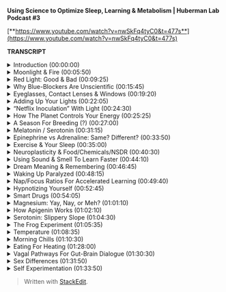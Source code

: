﻿**Using Science to Optimize Sleep, Learning & Metabolism | Huberman Lab Podcast #3**

[**https://www.youtube.com/watch?v=nwSkFq4tyC0&t=477s**](https://www.youtube.com/watch?v=nwSkFq4tyC0&t=477s)

**TRANSCRIPT**

<details>
<summary>Introduction (00:00:00)</summary>
-
  
[upbeat music] - Welcome to the Huberman Lab Podcast where we discuss science and science-based tools for everyday life. I'm Andrew Huberman, and I'm a Professor of Neurobiology and Ophthalmology at Stanford School of Medicine. This podcast is separate from my teaching and research roles at Stanford. It is however, part of my desire and effort to bring zero cost to consumer information about science and science-related tools to the general public.

Along those lines, I want to thank the sponsors of today's podcast. Our first sponsor is Athletic Greens, which is an all-in-one vitamin mineral probiotic liquid supplement. I've been using Athletic Greens since 2012 because I really like getting my total vitamin mineral base covered in one easy to consume product. It also tastes really good. I mix mine with a little bit of lemon juice. I've been doing that well over a decade now. And the inclusion of probiotics is important to me because there's a lot of data out there right now about the importance of gut health for the immune system for, mood. And so by combining all these things in one product you get all those things at once. If you want to try Athletic Greens, you can go to athleticgreens.com/huberman and that will give you a special offer where you will get a year supply of liquid vitamin D3 and K2 vitamin D3 has been shown to be important for various aspects of immune function as well as other biological functions. And so once more, if you want to try athletic greens and get the year supply of vitamin D3 K2 just go to athletigreens.com/huberman.

The other sponsor of today's podcast is InsideTracker. InsideTracker is a way to measure metabolic factors, hormones, and DNA related factors by way of blood tests and saliva in order to assess one's health. I'm a big believer in blood tests and saliva tests for assessing one's health markers, because I like data. And there's really no other way to measure what's going on in one's body without taking the occasional blood test or saliva test. You can guess what's going on but if you really want to know what's going on under the hood InsideTracker can be of great help. One of the problems with a lot of products out there or just regular blood testing is that you get a lot of data back about the levels of various hormones, metabolic factors, et cetera, but you don't know what to do with those data. Great thing about InsideTracker is provided in a format. They have an online dashboard that given your particular levels of various things directs you toward potential lifestyle related changes like changes in exercise, or changes in sleep patterns, or changes in nutritional patterns, that can really help move those markers and those numbers on those metabolic factors, hormones, et cetera in the direction that you want. If you'd like to try InsideTracker you can go to insidetracker.com/huberman. And if you do that, you'll 25% off their program at checkout.
</details>

<details>
<summary>Moonlight & Fire (00:05:50)</summary>
-
  
Okay, let's get started. Today is episode three of the podcast and it is office hours. Office hours as many of you know, it's where students come to the office of the professor, sit down and ask questions, requesting clarification about things that were confusing, or to simply go down the route of exploring a topic with more depth and detail. I asked for your questions to be listed in the comment section of the previous two episodes of the podcast on YouTube, as well as on Instagram. And I first of all just want to thank you for the many questions, they are excellent. We read them all. We distilled from that large batch of questions to two types of questions. Questions that were asked very often and were light very often with a little thumbs up like tab as well as questions that we thought could really expand on the topics that we've covered previously. And today we're going to cover both of those. If we did not get to your question, please don't despair. We will keep track of those. And we have several more episodes devoted to this topic of sleep and wakefulness and learning during the month of January, maybe even, leaking over a little bit into the month of February. So, we have time that's one of the unique formats of this podcast is that we have time for dialogue, we have time for your questions and we have time to really go deep into these topics. It's official Costello is sleeping in the background. So if you hear snoring, Costello is going to be keeping time with his deep and melodic snoring. There he goes. So the questions that we received, I batched crudely into a couple of different categories, light, exercise, supplementation, temperature, learning, plasticity, and mood, and sort of mood related disorders. There were a lot of questions about those. Before we begin any of this I want to point out something that I, I always say it sounds like boiler plate but it's important not just to protect me but to protect you, which is that I am not a physician. I'm not a medical doctor. I don't prescribe anything, including behavioral protocols. I'm a professor. So I profess a lot of things based on quality peer reviewed studies. You should take that information. You should filter it through whatever it is that you currently happen to be dealing with, whether or not that's health or illness, you should consult with a licensed healthcare professional before you add or remove anything from your daily life protocol. I'm not responsible for your health. You are, so be smart with this information and be a stringent filter, as we say. Okay, very well let's get started on the actual material. Somebody asked, what is the role of moonlight and fire, I'm presuming they mean fireplace or candle or things of that sort, in circadian rhythms. Is it okay to view moonlight at night or will that wake me up? Will a fire in my fireplace or using candle light be too much light. Great question, also offers me the opportunity to share with you what I think is a quite beautiful definition of what light is in a quantitative sense. So I've mentioned a few times the use of apps and light meters and things to measure things like locks, which sometimes are also described in terms of Kendals. So those are the two units for measuring light intensity. Typically lux, L-U-X is the, is the unit. And so before we go forward and discuss this many lux or that many lux, I want to just tell you what a lux is because it relates to this question. One lux equals the illumination of one square meter surface at one meter away from a single candle. Think about that. So somebody actually decided at some point that the amount of illumination at one square meter surface, one meter away from a single candle, that equals one lux. So when we talk about 6,000 lux of light intensity or 10,000 lux of light intensity, now you have a kind of a reference or a framework that would be the equivalent of, you could think of it as 6,000 candles all with their light intensity shown on one square meter from one meters distance away. Or of course, if it was a different number of lux it would be a different number of candles. So you get the idea. Here's the great thing. It turns out that moonlight, candle light, and even a fireplace, if you have one of these roaring fires going in the fireplace, do not reset your circadian clock at night and trick your brain into thinking that it's morning even though if you've ever sat close to a fireplace or even a candle, that light seems very bright. And there are two reasons for that that are very important. The first one is that these neurons in your eye that I discussed in the previous episode these melanopsin ganglion cells also called intrinsically photosensitive ganglion cells. Those cells adjust their sensitivity across the day, and those cells respond best to the blue-yellow contrast present in the rising and setting sun, so-called low solar angle sun, also discussed in the previous episode, but those cells adjust their sensitivity such that they will not activate the triggers in the brain that conveyed daytime signals when they view moonlight, even a full moon a really bright moon or fire. Now this does raise an interesting kind of thought point, which is, you know, a lot of people talked about lunacy and the fact that when there's a full moon out people act differently and behave differently. There's a lot of lore around that. There's actually a little bit of quality science around that that maybe we can address in the future. But, moonlight is typically not going to wake us up too much, except maybe the moon is really full and really bright, there's possibility for that. So, providing you're not going to burn down the structure you're in, you're not going to burn down the forest, enjoy your, your fireplaces, enjoy your lights from candles. And those are perfectly safe without disrupting your circadian rhythm. Because we talked about just how crucial it is to avoid bright lights between the hours of about 10:00 PM and 4:00 AM. Except when you need to view things for sake of safety or work or so and so forth.
</details>

<details>
<summary>Red Light: Good & Bad (00:09:25)</summary>
-
  
I also received a lot of questions about red light. Now, I think I was asked those questions because red light is used in a number of different commercial products where these products tend to include a sheet, of very bright red lights. That one is supposed to view early in the day. And there are various claims attached to these red light devices that they improve mitochondrial function, that they improve metabolism there- I'm going to be really honest and I can't name brands, and I'm not going to name particular studies. 'Cause what I'm about to say about these studies is not particularly unkind but let's just say that none of the studies that I've seen except for one that I'll talk about in a moment, pointing to the positive effects of red light on the visual system are published in blue ribbon journals. They tend to be published in journals that I had to work hard to find. I'm not sure what the peer review and stringency level is. Now, that's not to say red light isn't beneficial because there is one study in particular that came from Glen Jeffrey's Lab at the University of College, London it was published last year. Glen is somebody I happen to know is an excellent reputation, excellent vision scientist, what this study essentially showed. And again, this is a study that I very much liked the data and think it was done with very high standards. What this study shows is that, viewing red light for a few minutes each morning can have positive effects on mitochondria in a particular retinal cell type, that tends to degenerate or decline in function with age in humans. And that cell type is the photoreceptor. The photoreceptor is a type of cell in your eye that sits at the back of the eye. It's kind of some distance away from the ganglion cells. And it's the cell that converts light information into electrical signals that the rest of the retina and brain can understand. These are vitally important cells without them, people are blind. And many people's vision gets worse with age. In particular, age related macular degeneration but also related to some other factors including photo receptor functionality just getting worse with time. And what Glen showed was that red light flashes delivered in particular early in the day but not late in the day can help repair the mitochondria. Now this study needs more support from additional studies of course. They are doing a clinical trial. They did report on what I think it was 12 patients. And so the work is ongoing, but that was very interesting. And it points to some potentially really useful things about red light. However, most of the questions I got about red light for sake of office hours were about the use of red light later in the day. So here's the deal, in principle red light will not stimulate the melanopsin retinal neurons that wake up the brain and circadian clock and signal daytime. However, most of the red lights in particular the red lights that come on these sheets of these products that people are supposed to view them in order to access a number of proclaimed health effects, those are way too bright and would definitely wake up your body and brain. So if you're going to use those products and I'm not suggesting you do, or you don't, but if that's your thing, you would want to use those early in the day. Who knows you might even derive some benefit on mitochondria function in these photo receptors. But if you're thinking about red light for sake of avoiding the negative effects of light later in the day and at night, then you want that red light to be very, very dim, certainly much dimmer than is on most of those commercial products. Now, do you need red lights? No. Although red lights are rather convenient because you can see pretty well with them on, but if they're dim, they won't wake up the circadian clock. They won't have this dopamine disrupting thing that we talked about in the previous podcast. So there's a role for red light potentially early in the day and for mitochondrial repair in the photoreceptors, there's a role for dim red light later in the day and at night. So you're starting to notice a theme here which is that, there's no immediate prescription of look at these light, it's look at these lights potentially if that's what you want to do at particular times of day and we're particular intensities. It brings us back to the blue light issue which is so many people are obsessed with avoiding blue light, but you actually want a ton of blue light early in the day and throughout the day. So don't wear your blue blockers then or maybe even don't wear them at all. And at night, it doesn't matter if you have blue blockers on if the lights are bright enough, then you're still going to be activating these cells and mechanisms. I just want to add something about the science behind the blue blocker confusion. So these melanopsin retinal cells do react to blue light. That that is the best stimulus for one of these melanopsin cells, which led to the belief that blue blockers would be a good thing for preventing resetting of the circadian clock at night and deleterious effects of screens, et cetera. However, the people that made these products fail to actually read the papers from start to finish or if they did, they didn't comprehend a critical element which is that most of those papers early on took those neurons out and put them in a dish. And when they did that, they divorced those neurons from their natural connections in the eye. It turns out in your IMI right now, because that's what we care about, these cells exist and the cells respond to blue light but also to other wavelengths of light because they not only respond directly to light as they do in a dish, they also respond to input from photo receptors. So if you talk to anyone in the circadian biology field, they'll tell you, "Oh, yeah this blue light thing, has really gotten out of control." Because people assume that blue light is the culprit because blue light is the best stimulus. That doesn't mean that blue light is the only stimulus that will trigger these cells, okay? So like many things a scientific paper can be accurate without being exhaustive. And a lot of claims about products can be accurate, but not exhaustive. So blue light during the day is great. Get that screen light, get that sunlight especially getting overhead lights. I'll talk about all this in the previous podcast, but at night you really want to avoid those bright lights. And it doesn't matter if it's blue light or something else. And so there was a real confusion about the papers and the data when most of those product recommendations were made.
</details>

<details>
<summary>Why Blue-Blockers Are Unscientific (00:15:45)</summary>
-
  
Okay. While we're on that topic, let's talk about light in other orifices of the body. I made a kind of a joke about this, the last podcast episode but a couple of people wrote to me and said, well, I've seen some claims that light delivered to the ears into the ears or the roof of the mouth or up the nose can be beneficial for some setting circadian rhythms, no. Not directly anyway. And this is a great opportunity for us to distinguish between what is commonly called the placebo effect but a more important way to think about any manipulation behavioral or otherwise that you might do is the difference between modulation and mediation. There are a lot of things that will modulate your biology. Putting a couple of lights up your nose, please don't do this. Might modulate your biology by way of the stress hormone that's released when you stuffed those things up your nose. Remember earlier a previous podcast, I said that virtually anything we'll face shifts your circadian rhythm if it's different and dramatic enough. So the question is, is it the light delivered up the nose or through the ears or some other orifice that's mediating the process? Is it actually tapping into the natural biology of the system that you're trying to manipulate? And this is where I like to distinguish between real biology and hacks. I don't like the word hack or frankly neuro hacking or bio hacking. I just don't like the term because a hack is is using something for a purpose for which it was not intended, right? But where you can kind of, it's kind of a cheat and that's not how biology works well. So I try and distinguish  between things that really mediate biological processes and things that Modulate them. There are a number of commercial products out there with some studies attached to them, claiming that light delivered to the ears or wherever can adjust your wakefulness or adjust your sleep. I've looked at those papers again, I'm probably going to lose some friends by saying this but maybe I'll gain a few as well. Not blue ribbon journals, frankly, oftentimes read the small print. There was a conflict of interest clause there related to commercial interests. If somebody disagrees with me outright on this and can send to me a peer reviewed paper, published in a quality journal about light delivered anywhere, but the eyes of humans that can mediate circadian, rhythms, wakefulness et cetera, I'm more than happy to take a look at that and change my words and stance on this and do it publicly, of course. But until then I'm guessing that the proper controls were not done of adjusting for heat that could be delivered which can definitely shift circadian rhythms. We're going to talk about temperature and other things like that. So light to the eyes folks is where these light effects work in humans, in other animals, they have extra ocular photo reception in humans, no. And just be mindful, I mean, I'm not trying to encourage people to avoid certain products in particular but just be mindful of this difference between modulation and mediation. A mediating, a process through a hard wired or long-standing biological mechanism is really where you're going to see the powerful effects over time. I also, as you've probably noticed, I really tend to favor behavioral tools and zero cost tools first, and getting those dialed in before you start, plugging in and swallowing and putting things in various places just to really figure out how your biology works and explore that, unless there's of course a clinical need to take a prescribed drug in which case, by all means, listen to your doctor.
</details>

<details>
<summary>Eyeglasses, Contact Lenses & Windows (00:19:20)</summary>
-
  
Okay, a huge number of people asked me about what about light through windows? And I actually did an Instagram post about this look, setting your circadian clock with sunlight coming through a window is going to take 50 to 100 times longer. If you want the date on that, I'd be happy to send you to the various papers that were described in the previous podcast that Jamie Zeitzer from Stanford. And I have discussed also elsewhere but here's really the key thing with us. Do the experiment. You can download the free app Light Meter. You can have a bright day outside or some sunlight hold up that app, take a picture. It'll tell you how many lux now, you know what lux are. It will tell you how many lux are in that environment. Now close the window. And if you want close the screen or don't open the screen you can do all sorts of experiments. You'll see that it will at least half the amount of lux. And it doesn't scale linearly. Meaning let's say I get a 10,000 lux outside, 5,000 looking out through an open window and then I closed the window and it's 2,500 lux. It does not mean that you just need to view that sunlight for twice as long if it's half as many lux, okay? It's not like 2,500 lux means you need to look for 10 minutes and 5,000 lux means you look for five minutes. It doesn't scale that way just because the biology doesn't work that way. Best thing to do is to get outside, if you can, if you can't next best thing to do is to keep that window open. It is perfectly fine to wear prescription lenses and contacts. Why is it okay to wear prescription lenses and contacts, when those are glass also, but looking through a window, diminishes the effect. Well, we should think about this. The lenses that you wear in front of your eyes by prescription or on your eyes are designed to focus the light on to your neural retina. In fact, that's what near-sightedness is, is when the image because your lens doesn't work quite right. The image falls in front of the neural retina, wearing a particular lens in front of that focuses the lens onto your retina onto these very neurons. So they can communicate that to the brain. It's Costello is loving this light. He's deep in sleep. And if we, maybe we could play him some tones and he'll remember it later, based on the studies, we're going to talk about in a little bit. I don't know how we'd know if he remembered it or not, but prescription lenses are fine. In fact, they're great for this reason they're actually focusing the light onto the retina. So think about this logically and all of a sudden it makes perfect sense your glass window or your windshield or the side window of your car, it isn't optically perfect to bring the image and the light onto your retina. In fact, what it's doing is it's scattering and filtering light in particular the wavelengths of light that you want. So, if you live in a low light environment lots of questions about this. We talked about this, the previous podcast but just get outside for longer or, and/or use really bright lights inside.
</details>

<details>
<summary>Adding Up Your Lights (00:22:05)</summary>
-
  
Okay, so let's think about why I'm making some of these recommendations because I think it can really empower you with the ability to change your behavior in terms of light viewing and other things, depending on time of year, depending on other lifestyle factors. The important point to understand is that early in the day, your central circadian clocks and all these mechanisms are looking for a lot of light. I mean, they don't have a mind of their own, but it needs a lot of light to trigger this daytime signal, alertness et cetera. And early in the day, but not in the middle of the day, you can sum or add photons. So there's this brief period of time early in the day, when the sun is low in the sky when your brain and body are expecting a morning wake up signal where let's say, it's not that bright outside. Someone sent me a picture or a little movie of their walk in England, and it was pretty overcast and they were using light meter and they said it's only about 700 lux or maybe even less. And I said, well, stay outside longer. But when you get inside, turn on the lights really bright and overhead lights in particular, because those will be best for stimulating these mechanisms. And that's because at least for the first few hours of the day, you can continue to some or add photon activation of the cells in the eye and the brain. In the middle of the day, once the sun is overhead, or even if you stay inside all morning, and then you're in the circadian dead zone, which sounds terrible and it is terrible. You doesn't matter if you get a ton of artificial light or even sunlight, you're not going to shift your circadian clock. You're not going to get that wake up signal. And then in the evening, you want to think about this whole system as being vulnerable to even a few photons of light because of their sensitivity to light really goes up at night. And I talked last time about how you can protect against that sensitivity by looking at the setting sun and watching the evening sun, even if it's not crossing the horizon around the time of sunset. And that's because it adjusts your retinal sensitivity and your melatonin pathway so that light is not as detrimental to melatonin at night.
</details>

<details>
<summary>“Netflix Inoculation” With Light (00:24:30)</summary>
-
  
Think about the afternoon sunlight viewing as kind of a, I think of it as kind of a Netflix inoculation. It allows me to watch a little bit of Netflix in the evening, although it's very hard to watch a little bit of anything on Netflix. It seems like there's some other neuro-biological process that going on there where I have to watch episode after episode after episode. But in any case, you can protect yourself against some of that bad effect of light at night by looking at light in the evening. It really does adjust down the sensitivity of the system. Okay. I want to talk about seasonal changes in all these things as they relate to mood and metabolism. So depending on where you are in the world, Northern hemisphere, Southern hemisphere at the equator or closer to the poles, the days and nights are going to be different lengths. That just makes sense. But that translates to real biological signals that impact everything from wakefulness and sleep times but also mood and metabolism. So here's how this works.
</details>

<details>
<summary>How The Planet Controls Your Energy (00:25:25)</summary>
-
  
Now, after seeing the previous episode of the podcast and paying attention here, you are armed with the knowledge to really understand how it is that believe it or not, every cell in your body is tuned to the movement of the planet relative to the sun. So as all of you know, the earth spins once every 24 hours on its axis. So part of that day were bathed in sunlight depending on where we are the other half of the day or part of the day we're in darkness. The earth also travels around the sun 365 days is the time that it takes, one year, to travel around that sun. The earth is tilted. It's not perfectly upright. So the earth is tilted on its axis. So depending on where we are in that 365 day journey and depending on where we are in terms of hemisphere, Northern hemisphere, Southern hemisphere, some days of the year are longer than others. Some are very short, some are very long. If you're at the, at the equator you experience less variation in day length and therefore nightlife. And if you're closer to the poles, you're going to experience some very long days. And you're also going to experience some very short days depending on which poll you're at and what time of year it is. The simple way to put this as depending on time of year the days are either getting shorter or getting longer. Now, every cell in your body adjusts its biology according to day length, except your brain, body and cells don't actually know anything about day length. It only knows night length. And here's how it works.
</details>

<details>
<summary>A Season For Breeding (?) (00:27:00)</summary>
-
  
Light inhibits melatonin powerfully. If days are long and getting longer, that means melatonin is reduced. The total amount of melatonin is less because light is more, therefore melatonin is less. If days are getting shorter, light can't inhibit melatonin as much, through the summing of photon mechanisms that we talked about before, and that melatonin signal is getting longer. So every cell in your body actually knows external day length and therefore time of year by way of the duration of the melatonin signal. And in general, it's fair to say that in diurnal animals, meaning animals like us that tend to be awake during the daytime and not nocturnal animals, which tend to be awake at night. The longer the melatonin signal, the more depressed not necessarily clinically depressed, although that can happen but the more depressed our systems tend to be. Reproduction, metabolism, mood, turnover rates of skin cells and hair cells all tend to be diminished compared to the spring and summer months for some Northern hemisphere, spring and summer months, or the times in which days are very long. And there's less melatonin that tends to, in almost all animals, including humans, more breeding, more hormone elevation of the hormones that stimulate breeding reproduction and fertility metabolism is up, lipid metabolism fat-burning is up, protein synthesis is up. These things tend to correlate with the seasons. Now, some people are very, very strongly tied to the seasons. They get depressed, clinically depressed in winter and light therapies are very useful for those people. Some people love the winter and they're happiest in winter and they feel kind of depressed in summer. Although that is far more rare. That doesn't mean depression cannot exist in the summer, but when we're talking about seasonal depression that tends to be true. It's more depression in winter. Now there's other things that correlate with seasonality. Suicide rates tend to be highest in the spring not in the winter, but that has to do with some of the more complicated and unfortunately tragic aspects of suicide which is that oftentimes people will commit suicide not at the very depths of their energy levels, but as they're emerging from those depths of low energy. So we'll talk about suicidality and mood disorders in a later podcast season, meaning a month later. But for now, just understand that everybody is going through these natural fluctuations depending on the duration of the melatonin signal. Now this might lead you to say, "Well, then I should just really get as much light as I can all the time and reduce melatonin feel great all the time." Unfortunately, doesn't work that way because melatonin also has important effects on the immune system. It has important effects on transmitter systems in the brain, et cetera. So everybody needs to figure out for themselves how much light they need early in the day and how much light they need to avoid late in the day, in order to optimize their mood and metabolism. There is no one size fits all prescription because there's a range of melatonin receptors, there are a range of everything from metabolic types to genetic histories, family histories, et cetera. There is no one size fits all prescription but by understanding that light and extended day length inhibit melatonin and melatonin tends to be associated with a more depressed or reduced functioning of these kinds of activity driving and mood elevating signals, and understanding that you have some control over melatonin by way of light, including sunlight but also artificial light, and that should empower you I believe, to make the adjustments that if you're feeling low you might ask, how much light am I getting? What am I getting that light? Because sleep is also important for restoring mood, right? So you need sleep. You can't just, just crush melatonin across the board and expect to feel good because then you're not going to fall asleep and stay asleep.
</details>

<details>
<summary>Melatonin / Serotonin (00:31:15)</summary>
-
  
Melatonin, not incidentally comes from, is synthesized from serotonin. Serotonin is a neurotransmitter that is associated with feelings of well-being provided to proper levels, but well-being of a particular kind. Well-being associated with quiescence and calm and the feeling that we have enough resources in our immediate kind of conditions. Is the kind of thing that comes from a good meal or sitting down with friends or holding a loved one, or conversing with somebody that you really bond with. Serotonin does not stimulate action. It tends to stimulate stillness. Very different than the neuromodulator dopamine which is a reward feel good neuromodulator that stimulates action. And actually dopamine is the cursor to epinephrin, to adrenaline which actually puts us into action. There it's actually made from dopamine, right? So, you can start to think how about light as a signal that is very powerful for modulating things like sleep and wakefulness but also serotonin levels, melatonin levels. And I talked about this previously but I'll mention once more, that light in the middle of the night reduces dopamine levels to the point where it can start causing problems with learning and memory and mood. That's one powerful reason to void bright light in the middle of the night. Okay. Seasonal rhythms have a number of effects but humans are not purely seasonal breeders. Unlike a lot of animals, we breed all year long. In fact, there's a preponderance of September babies in my life, not actual babies, because they're born in September which means that they were conceived in December, without knowing the details we can fairly assume that. And December, at least in the Northern hemisphere at days tend to be shorter and nights tend to be longer. So clearly humans aren't seasonal breeders but there are shifts in breeding and fertility that exist in humans, but also much more strongly in other animals. So seasonal effects vary. Some of you will experience very strong seasonal effects others of you will not. I think everybody should be taking care to get adequate sunlight and to avoid bright light at night throughout the year if possible. Throughout this podcast and in previous episodes, I've been mentioning neuromodulators, things like serotonin and dopamine which tend to buy a certain brain circuits and things in our body to happen in certain brain circuits and things in our body not to happen.
</details>

<details>
<summary>Epinephrine vs Adrenaline: Same? Different? (00:33:50)</summary>
-
  
One of the ones I've mentioned numerous times is epinephrin which is a neuromodulator that tends to put us into action, make us want to move. In fact, when it's released in high amounts in our brain and body, it can lead to what we call stress or the feeling of being stressed. Several people ask me, what's the difference between epinephrin and adrenaline. Adrenaline is secreted from the adrenal glands which sit right above our kidneys. Epinephrin is the exact same molecule except that it's released within the brain. And so people use these phrases or these words rather interchangeably, epi means near or on top of sometimes and neph, neph Anytime you see nephron or ph it means kidney. So it means near the kidney. So epinephrin actually means near the kidney. So it was used originally to describe adrenaline, but epinephrin and adrenaline are basically the same thing and they tend to stimulate agitation and the desire to move. That's what that's about.
</details>

<details>
<summary>Exercise & Your Sleep (00:35:00)</summary>
-
  
Which brings us to the topic of exercise. Got a lot of questions about exercise. What forms of exercise are best for sleeping well? When should I exercise et cetera. There's a lot of them individual variability around this, but I can talk about what I know from the science literature and what I happened to do myself. There are basically two forms of exercise that we can talk about although, of course I realize there are many different forms of exercise. There's much more nuance to this, but we can talk about cardiovascular exercise, where the idea is to repeat a movement over and over and over continuously. So that'd be like running, biking, rowing and cycling this kind of thing. Or there's a resistance exercise where you're moving, lifting, presumably putting down also things of progressively heavier and heavier weight that you couldn't do continuously for 30 minutes. So cardiovascular exercise is typically the more aerobic type exercise and resistance exercise of course is the more anaerobic type exercise. And yes, there's variation between the two. Most studies of exercise have looked at aerobic exercise because that's basically the thing that you can get a rat or a mouse to do. You know what's really weird about rats and mice, they like to run on wheels so much, that someone actually did this study, it was published in science they put a wheel, a running wheel in the middle of a field and mice ran to that wheel and ran on the wheel. They turns out that what they like is the passage of the visual image of the bars in front of their face, which I find kind of remarkable and troubling because it seems so like trivial, but anyway they love aerobic exercise. And so most of the studies were done on these mice that love running on wheels. Whereas so far as it's been challenging to find conditions in which mice really liked to lift weights or we'll do it in a laboratory. So any weight bearing exercise studies really have to be done in humans. And since humans are what we're interested in, there are some studies looking at these two things and when they tend to work best. Now you will see some places aerobic exercise is best done in the morning and weight training is best done in the afternoon. I think there's far more individual variation than that. I think there are however, a couple of windows that the exercise science literature and the circadian literature points to as windows related to body temperature in which performance, injury, in which performance is optimized injury is reduced and so on. And those tend to be 30 minutes after waking. And that probably correlates with the inflection in cortisol associated with waking whether or not you've gotten light or not, three hours after waking, which probably correlates to the rise in body temperature sometime right around waking. And the later afternoon, usually 11 hours after waking which is when temperature tends to peak. So some people like to exercise in the morning. Some people like to exercise in the afternoon. It really depends. I think for those of us with very busy schedules, it's advantageous to be able to do your training whenever you have the opportunity to do it, unless you can really control your schedule. And so I would never want these recommendations to seem like recommendations, what I'm really describing are some opportunities, 30 minutes after waking, three hours after waking or 11 hours after waking has been shown at least in some studies to optimize performance, reduce injury and that sort of thing. But you really have to figure out what works for you. A note about working out first thing in the morning. Last time we talked about non-photo phase shifts. If you exercise first thing in the morning, your body will start to develop an anticipatory circuit. There's actually plasticity in these circadian circuits that will lead you to want to wake up at the particular time that you exercised the previous three or four days. So that can be a powerful tool but you still want to get light exposure. Because it turns out that light and exercise converged, so giving even bigger, wake up signal to the brain and body. So you might want to think about that. Some people find if they exercise late in the day they have trouble sleeping in general intense exercise does that, whereas the kind of lower intensity exercise doesn't. I found some interesting literature that talked about sleep need and exercise. I found this fascinating that if one is waking not feeling rested and recovered from and yet sleeping the same amount that they typically have, it's quite possible that the intensity of exercise in the proceeding two or three days is too high. Whereas if one can't recover no matter how much sleep they get, they're just sleepy all the time, I realized these things are correlated that the volume of training might be too high. Now I'm not an exercise scientist. We should probably get Andy Galpin or somebody else on here, who's really an expert in this kind of stuff. I do realize as soon as anyone talks about exercise or nutrition publicly, they're basically opening themselves up to all sorts of challenges because you can basically find support for almost any protocol in the literature. What I've looked at was two journals in particular, International Journal Chronobiology and journal Biological Rhythms. Excuse me, to assess these parameters that I I've mentioned just just a moment ago because the studies tended to be done in humans. They were fairly recent and they came from groups that I recognized as well as knowing that those journals are peer reviewed. Many of your questions were about neural plasticity which is the brain and nervous system's ability to change in response to experience.
</details>

<details>
<summary>Neuroplasticity & Food/Chemicals/NSDR (00:40:30)</summary>
-
  
There was a question that asked whether or not these really deep biological mechanisms around wakefulness, time of waking sleep, et cetera were subject to neuroplasticity and indeed they are. Some of that plasticity is short-term and some of it is more long-term. There's a really good analogy here which is, if you happen to eat on a very tight schedule where every day say it 8:00 AM, noon and 7:00 PM is when you eat your food not suggesting you do this but let's say you were to do that for a couple of days. After a few days, you would start to anticipate those meal times where no matter where you were in the world, no matter what was going on in your life about five to 10 minutes before those meal times, you would start to feel hungry and even a little agitated, which is your body's way of trying to get you to forage for food. And that's because of some peptide signals that come from the periphery from your body, things like hypocretin norexin that signal to the hypothalamus and brainstem to make you active and alert and look for food and feel hungry. So there's kind of an anticipatory circuit, that's a chemical circuit, but eventually over time, the neurons, the neural circuits that control hypocretin orexin would get tuned to the neural circuits that are involved in eating and maybe even smell and taste to create a kind of eating circuit that's unique to your pattern, to your rhythms. The same thing is true for these waking and exercise and other schedules, including all trade-in schedules. If you wake up in the morning and start getting your sunlight, you start exercising in the morning or you exercise in the afternoon, pretty soon, your body will start to anticipate that and start to secrete hormones and other signals that prepare your body for the ensuing activity of waking up or going to sleep. So if you get onto a pattern or a rhythm, even if that rhythm isn't down to the minute, you'll find that there's plasticity in these circuits and it becomes easier to wake up early. If that's your thing or exercise at a particular day if that's your thing. That's the beauty of neuroplasticity. A number of people ask, "What can I do to increase plasticity?" And that really comes in two forms. There's plasticity that we can access in sleep to improve rates of learning and depth of learning from the previous day or so. And there's this an SDR non-sleep deep breaths that can be done without sleeping, to improve rates of learning and depth of retention, et cetera. So let's consider those both and you can incorporate these protocols if you like. Again, these are based on quality peer reviewed studies. First, let's talk about learning in sleep. This is based on some work that I'll provide the reference for that was published in the journal Science. Excellent journal, Matt Walker also talks about some of these studies done by others in his book "Why We Sleep". The studies just to remind you are structured in he following way an individual is brought into a laboratory, Lowe does a spatial memory task. So there tends to be a screen with a bunch of different objects popping up on the screen in different locations. So it might be a Bulldog's face that might be a cat, and it might be an Apple than it might be a pen in different locations. And that sounds trivial easy but with time you can imagine it gets pretty tough to come back a day later and remember, if something presented in a given location was something you've seen before and whether or not it was presented in that location or a different location. If you had enough objects and changed locations enough, this can actually be quite difficult.
</details>

<details>
<summary>Using Sound & Smell To Learn Faster (00:44:10)</summary>
-
  
In this study, the subjects either just went through the experiment or a particular odor was released into the room while they were learning or a tone was played in the room while they were learning. And then during the sleep of those subjects the following night and the following night, so this was done repeatedly for several nights, the same odor or tone was played while the subjects were sleeping. They did this in different stages of sleep non-REM sleep and rapid eye movement, sleep REM sleep. They did this with just the tone in sleep. If the subjects had the odor but not the tone, they did it with putting the tone, if they had had the odor while learning. So basically all the controls, all the things you'd want to see done to make sure that it wasn't some indirect effects, a modulatory effect. Okay. And what they found was that providing the same stimulus, the odor, if they smelled an odor or a tone if the subjects heard a tone while learning if they just delivered that odor or tone while the subject slept, rates of learning and retention of information was significantly greater. This is pretty cool. What this means that you can cue the subconscious brain, and the asleep brain to learn particular things better and faster. So how might you implement this? Well, you could play with this if you want. I don't see any real challenge to this provided the odor and is a safe one and then doesn't wake you up and the tone is a safe one, and doesn't wake you up. You could do this by having a metronome, for instance, while I'm learning something, playing in the background or particular music and then have that very faintly while you sleep. So you could apply this if you like and try this. There are a number of groups I think now that are trying this using tactile stimulation. So slight vibration on the wrist during learning and then the same vibration on the wrist during sleep. It does not appear that the sensory modality, whether or not it's odor or auditory tone or tactile stimulation, some as a sensory stimulation, whether or not it matters. It's remarkable because it really shows that sleep is an extension of the waking state. We've known that for a long time but this really tethers those two in a very meaningful and actionable way. So I think I'll report back to you as I learned more about these studies, but that's what I know about them at this point. As long as we're there we might as well talk about dreaming 'cause I got so many questions about dreams.
</details>

<details>
<summary>Dream Meaning & Remembering (00:46:45)</summary>
-
  
A couple of you, we want to ask me what their dreams meant. Look, I don't even know what my dreams mean half the time. I occasionally will wake up from a dream and remember it. If you want to remember your dreams better, if you're somebody who has challenges remembering your dreams, you can set your alarms that you wake up in the middle of this one of these 90 minute cycles which toward morning tend to be occupied almost exclusively by REM sleep. Remember early in the night, you have less REM sleep than later in the night. But you want to get as much sleep as you can 'cause that's healthy. So I don't know that you want to wake yourself up. Some people find that writing down their thoughts immediately first thing in the morning allows them to relater spontaneously remember their dream they had. There's some literature on that. The meaning of dreams is a little bit controversial. Some people believe they have strong meaning other people believe that they can be just spontaneous firing of neurons that were active in the waking state and don't have any meaning. There are good data to show that when you learn spatial, new spatial environments that there's a replay of those environments, so-called place cells that fire in your brain only when you enter a particular environment, that those are replayed in sleep in almost direct fashion to the way that things were activated when you were learning that spatial task. Dreams are fascinating, they're were paralyzed during dreams which brings us to another question.
</details>

<details>
<summary>Waking Up Paralyzed (00:48:15)</summary>
-
  
Somebody asked about sleep paralysis. We are paralyzed for much of our sleep, so-called atonia so presumably so we don't act out our dreams. Some people wake up and they're still paralyzed. I've actually had this happen to me not very many times, but a few times. And then they jolt themselves awake and it actually is quite terrifying. I can say from personal experience to wake up be wide awake and you cannot move your body at all. It's really quite frightening. There are a couple of things that will increase the intrusion of atonia into the wakeful state which is essentially means you're waking up but you can't, you can't move. One is marijuana, THC, a I'm not a marijuana smoker. I'm not a copper. I don't know the legality where you live. So I'm not saying one thing or another about marijuana. I'm just, the fact that I had that experience without marijuana means that it can happen regardless, but marijuana smokers, for whatever reason maybe it has something to do with the cannabinoid receptors or the serotonin receptors downstream of the motor pathways. I don't know. I couldn't find any literature on this but marijuana smokers report, higher frequency of this kind of paralysis and wakefulness as you transition from sleep to wakefulness. I suppose probably one could learn to get comfortable with it. For me, it was terrifying, 'cause I'm just used to being able to move my limbs fortunately and I wasn't able to, and it's a quite a thing, let me tell you, okay. some other questions about neuroplasticity.
</details>

<details>
<summary>Nap/Focus Ratios For Accelerated Learning (00:49:40)</summary>
-
  
So the other form of neuroplasticity is not the neuroplasticity that you're amplifying by listening to tones or smelling odors in sleep, but the neuroplasticity that you can access with non sleep deep rest. So NSDR, non sleep deep rest as well as short 20 minute naps, which are very close to non sleep deep rest because people rarely drop into deep States of sleep during short naps, unless they're very sleep deprived. NSDR has been shown to increase rates of learning when done for 20 minute bouts for a proxy- to match an approximately 90 minute about of learning. So what am I talking about? 90 minute cycles are these ultradian cycles that I've talked about previously. And we tend to learn very well by taking a 90 minute cycle transitioning into some focus mode early in the cycle, and it's hard to focus and then deep focus and learning feels almost like agitation and strain and then by the end of that 90 minute cycle, it becomes very hard to maintain focus and learn more information. There's a study published in Cell Reports last year. Great journal, excellent paper showing that 20 minute naps or light sleep of a sort of non sleep deep rest taken immediately after or close to it, doesn't have to be immediately after you finished the last sentence of learning or whatever it is, or bar of music. But you know, a couple of minutes after transitioning to a period of non sleep deep rest, where you're turning off the analysis of duration path and outcome has been shown to accelerate learning to a significant degree. Both the amount of information and the retention of that information. So that's pretty cool, because this is a cost-free, drug-free way of accelerating learning without having to get more sleep. But simply by introducing these 20 minute bouts. I would encourage people if they want to try this to consider the 20 minutes per every 90 minutes of ultradian learning cycle, there you're incorporating a number of different neuroscience backed tools 90 minute cycles for focused learning. It could be motor, it could be cognitive, it could be musical, whatever, and then transitioned to a 20 minute non sleep deep rest protocol. I just want to cue you the fact that in last` episode in the caption on YouTube, we provided links to two different yoga nidra, non sleep deep rest protocols as well as hypnosis protocols that are clinically backed from my colleague David Spiegel at Stanford Psychiatry Department. All those resources are free. There are also a lot of other hypnosis scripts out there. I like the ones from Michael Sealey S-E-A-L, I think it's E-Y, maybe it's just L-Y, you can find them easily on YouTube, clinical hypnosis scripts meaning not stage hypnosis. They're not designed to get you to do anything. In fact they're just designed to help rewire your brain circuitry.
</details>

<details>
<summary>Hypnotizing Yourself (00:52:45)</summary>
-
  
Now, how does hypnosis work that way? This has a lot to do with sleep because it engages neuro-plasticity by bringing together two things that normally are separate from one another, one is the alert focused wakeful state where you activate the learning. And then there's the deep rest where the actual reconfiguration of the neurons and synopsis takes place. Hypnosis brings both the focus and the deep rest component into the same compartment of time. It's a very unique state in that way. So hypnosis kind of maximizes the learning about and the non sleep deep breasts bow and combines them. But of course that requires some guidance from a script or from a hypnotist clinically, a trained hypnotist and it becomes hard to acquire detailed information. It's more about shifts in state, like fear to states of calm or smoking to quitting smoking, anxiety around a trauma to release of anxiety around a trauma rather than specific information learned in hypnosis, okay? So hypnosis seems more about modulating the circuits that underlie state as opposed to specific information. Although I would not be surprised if there weren't certain forms of hypnosis that could increase retention and learning of specific information, but I'm not aware of any of those protocols out there yet.
</details>

<details>
<summary>Smart Drugs (00:54:05)</summary>
-
  
Which brings us to the next thing about learning and plasticity which is nootropics, AKA smart drugs. [sighs] This is a big topic that sigh was a sigh of concern about how to address nootropics in a thorough enough, but thoughtful enough way. Look, I have a lot of thoughts about nootropics. First of all, it means smart drugs, I believe. And I don't like that phrase because let's just take a step back and think about exercise. You just say, I want to be more physically fit. What does that mean? Does it mean I would ask for more specificity, I'd say, Do you want to be stronger? Okay, maybe you need to lift heavier objects progressively. Do you want more endurance very different protocol to access endurance. Do you want flexibility? Do you want explosiveness or suppleness? Huge range of things that we call physical fitness. Maybe you want all of those. If we were talking about emotional fitness we would say, well, inability to feel empathy but probably also to disengage from empathy because you don't want to be tethered to other people's emotions all the time. That's not healthy either. You would think about being able to access a range of emotions, but for some people their range into the sadness regime is really quite vast but their range into the happiness regime might be kind of limited. For other people who are in a manic state, it might be, they can access all that happy stuff but not the sadder stuff. So I'm speaking by way of analogy here. But if we say we're talking about cognitive and cognitive abilities we have to ask, okay, creativity, memory. We tend to associate intelligence with memory. And I think this goes back to like spelling bees or something, the ability to retain a lot of information and just regurgitate information which will get you some distance in some disciplines of life. But it won't allow you creative thinking, it's necessary for creative thinking. You need a knowledge base, right? You can't just look up everything on Google, despite what you know, certain educators or so-called educators say, you need a database so that you can have the raw materials with which to be creative. So necessary to have memory but not sufficient to be creative, right? The creative could have a poor memory for certain things but certainly not for everything. They can't have anterograde and retrograde amnesia. They'd be like the goldfish that every time around the tank, it, you know I can't remember where it's at. I actually don't know that they've ever done that experiment by the way, but you know, so no disrespect to goldfish but you know, so you get the idea. You've got creativity, you have memory, you have the ability to task switch, right? You have the ability to strategy development, strategy implement. So the problem I have with the concept of a nootropic or a smart drug is it's not specific as to what cognitive algorithm you're trying to engage. We need more specificity. That said, there are elements to learning that we've discussed here before that are very concrete things like the ability to focus and put the blinders on to everything else that's happening in around you and in your head mainly, right? Distractions about things you should be doing, could be doing or might be doing and focus on what you need to do. And then that's required for triggering the acetylcholine neuromodulator that will then allow you to highlight the particular synopsis that will then later change in sleep. So no nootropic allows you to bypass the need for sleep in deep rest. That's important to understand. So I daydream about a day when people will be able to access compounds that are safe, that will allow them to learn better meaning, to access information, focus better, as well as to sleep better and activate the plasticity from the learning about. Right now most nootropics tend to bundle a bunch of things together. Most of them include some form of stimulant, caffeine. Episode two, I'll tell you more probably than you ever wanted to know about caffeine, adenosine and how that works. So refer there for how caffeine works. But stimulants will allow you to increase focus up to a particular point. If you have too little alertness in your system, you can't focus, too much however, you start to cliff and focus drifts, okay? So you can't just ingest more stimulant to be more focused. It doesn't work that way. Most nootropics also include things that increase or a desire to increase acetylcholine. Things like alpha GPC and other things of that sort. And indeed, there's some evidence that they can increase acetylcholine. I refer you again to examine.com the website to evaluate any supplements or compounds for their safety and their effects in humans and animals, free website as well as with links to studies. So we need the focus component. We need the alertness component. The alertness component comes from epinephrin, traditionally from caffeine stimulation. The acetylcholine stimulation traditionally comes from Coleen donors or alpha GPC, things of that sort. And then you would want to have some sort of off switch, because anything that's going to really stimulate your alertness, that then provides a crash. That crash is not a crash into the deep kind of restful slumber that you would want for learning, it's a crash into the kind of, let's just call it lopsided sleep, meaning it's deep sleep but it lacks certain spindles and other elements of the physiology sleep spindles, that really engage the learning process and the reconfiguration of synopsis. So right now, my stance on nootropics is that maybe, maybe for occasional use, provided it's safe for you, I'm not recommending it, but in general it tends to use more of a shotgun approach than is probably going to be useful for learning and memory in the long run. A lot of people ask about Modafinil or armodafinil which was designed for treatment of narcolepsy. So right there, it tells you it's a stimulant. And yes, there is evidence, it will improve learning memory. Modafinil is very expensive. Last time I checked our Modafinil I think is the recent released a generic version of this that's far less expensive. Most of these things look a lot like amphetamine and many of them have the potential for addiction or can be habit forming. But more importantly, a lot of those things also can create metabolic effects by disruption to insulin receptors and so forth. So you want to approach those with a strong sense of caution. Now, there are the milder things that act as nootropics that I mentioned, some of them like alpha GPC. Some people like Gingko. Gingko gives me vicious headaches, so I don't take it. So people really differ.
</details>

<details>
<summary>Magnesium: Yay, Nay, or Meh? (01:01:10)</summary>
-
  
Last podcast, I recommend magnesium threonate if you were exploring supplements I'm not recommending anything directly. I'm just saying if you're exploring supplements, magnesium threonate seems among the magnesiums to be one of the more bioavailable and useful for sleep. I recommended it actually to a good friend of mine, it gave him at very low dose, he had stomach issues with it. He just had to simply stop taking it. So there's variability there. You just, it gave him some stomach cramping and just didn't feel good on it. Stopped it, he felt better. Other people take magnesium threonate and feel great. I was asked, do magnesium need to be taken with or without food or before sleep? If you're going to go that route it should be taken 30 to 60 minutes before sleep, 'cause it's designed to make you sleepy. And I'm not aware that it has to be taken with food, but again all of this has to be run by your doctor and this is your healthcare to govern not, these are not strict recommendations so look into it. But magnesium threonate, most people I recommend it to have benefit from it tremendously. Some people can't tolerate it, so you have to find out. There were a number of questions about other supplements designed to access deep sleep, in part to access neuroplasticity, but now I'm just sort of transitioning from neuroplasticity to these compounds that can regulate sleep.
</details>

<details>
<summary>How Apigenin Works (01:02:10)</summary>
-
  
One of them that I discussed at the end of the last podcast, I got a lot of questions about is apigenin A-P-I-G-E-N-I-N, apigenin. If you will look in the literature the way it works is it increases some of the enzymes associated with GABA metabolism. It actually, GABA's an inhibitory neurotransmitter. It's the neurotransmitter that is increased after a couple alcohol drinks containing alcohol. And that shut down the forebrain. Apigenin is a derivative of the camomile. I think that the proper pronunciation of this is metric caria kemo mila. Although I always feel like I should be using a Spanish accent. Whenever I say something like that other related things that impact the GABA system and increase GABA or things like passion flower which is [speaks in foreign language]. [chuckles] I don't know why the Italian, is that Italian. Anyway, my Italian colleagues, please forgive me. I have some very close Italian friends and colleagues in Genoa. I butchered the Italian, sorry. In any event apigenin and passion flower found in a lot of, a lot of supplements designed to increase sleepiness and sleep because, and they work presumably because they increase GABA. Actually they work on chloride channels rather than give you a whole lecture on membrane biophysics in neurons. I'll just say that when neurons are really active it's because sodium ions, salt rushes into the cells and causes them to fire electrically. The cells tend to become less active as more chloride which is a negatively charged ion. This is probably taking some of you back to the either the wonderful times or traumas of high school physics. The chloride is negatively charged so, it tends to make cells less electrically positive, 'cause carries a negative charge and hyperpolarizes the neuron. So apigenin works through these increasing the activity of these chloride channels. Passionflower works by increasing the activity of these chloride channels and GABA transmission. It tends to increase this inhibitory neurotransmitter that shuts off our thinking our analysis of duration path and outcome. So if you're going to explore these things I suggest you at least know how they work. You at least go to examined.com that you talked to your doctor about them. Some people asked about serotonin for getting to sleep and staying asleep. Now I understand the rationale here. Just like I understand the rationale of taking something like Macuna Purina or L-DOPA to increase dopamine but sometimes what works on paper doesn't really work in the real world.
</details>

<details>
<summary>Serotonin: Slippery Slope (01:04:30)</summary>
-
  
I personally have tried taking a supplement which was Al tryptophan, which is the precursor to serotonin or five HTP, which is designed to increase, it is serotonin basically. You're just a one biochemical step away from actually taking actual serotonin. And I'll be honest the sleep that I had with increased serotonin by way of tryptophan or five HTP was dreadful. I fell asleep almost immediately. You say, well, that's great. And 90 minutes later, I woke up and I couldn't sleep almost for 48 hours. Now that was me, I have a pretty sensitive system to certain things and not to other things. Some people love these things. So you really have to be thoughtful and explore them with that kind of awareness of being thoughtful and realizing that what works for you might not work for everybody and what works for everybody might not work for you. Okay? I'd like to continue by talking about the role of temperature in sleep, accessing sleep, staying asleep and wakefulness.
</details>

<details>
<summary>The Frog Experiment (01:05:35)</summary>
-
  
But first I want to tell a joke. Because I think this joke really captures some of the critical things to understand about any self-experimentation that you might do. So this is a story that was told to me by a colleague of mine who's now a professor of Caltech not to be named. So there's a scientist and they're in their lab. And they're trying to understand how the nervous system works. So they go over to a tank and they pick up a frog, and they take the frog and they put it down on the table And they clap. [claps] And the frog jumps. So they think for awhile, they pick up the frog, okay. They go over to the cabinet and they take out a little bit of a paralytic drug and they inject it locally into the back leg, set it down and clap. [claps] And the frog jumps, but it kind of like jumps to the side a little bit. They pick it up, they inject the paralytic into the other back leg. They clap again, the frog jumps, but it really doesn't jump well that time, it kind of drags itself forward. So they pick it up and they inject the paralytic into the remaining two legs. They set it down and they clap and the frog doesn't jump. And they go, "Oh my goodness! The legs are used for hearing." Now they publish the paper. Paper comes out in a great journal, news releases. It's a really big deal, their career takes off. 20 years later, a really smart graduate student comes along and says, "Yeah but that's loss of function. It doesn't really show gain of function." So let's take a closer look. So they repeat the first experiment and checks out, everything happens the same way, but then they take the frog and they inject a drug into all four legs that turns off the paralytic, right? It's an antagonist. They set the frog down, they clap, and the frog jumps and they go, "Oh my goodness! It's true. The legs really are for hearing." Now, first of all, I want to make the point that this is not to illustrate that science is not a good practice, it is. We need to do loss of function and gain and function experiments. But just to show that correlation and causation is complicated. You need to do a variety of control experiments, and you really need to figure out what works for you. And so while science can provide answers about what works under very controlled conditions, it doesn't and can never address all the situations in which a given compound, a given practice will or won't work. And it's not just individual variability is that there are a number of different factors. You all of course know that light can activate and shift your circadian rhythm, but so can exercise, so can food. The last point I want to make is an important one, which is that no frogs were hurt in the telling of this joke. Okay. So let's continue.
</details>

<details>
<summary>Temperature (01:08:35)</summary>
-
  
I want to talk about temperature. Temperature is super interesting as it relates to circadian rhythms and wakefulness and sleep. First let's take a look at what's happening to our body temperature across each 24-hour cycle. In general, our temperature tends to be lowest right around 4:00 AM and starts creeping up around 6:00 AM, 8:00 AM and peaks sometime between 4:00 PM and 6:00 PM. Now that varies from person to person, but in general if we were to continuously monitor or occasionally monitor temperature that's what we would see. Now what's interesting is that even in the absence of any light cues or meal cues, we would have a shift. We would have an oscillation or a rhythm in our temperature. They would go from high to low. This is why the idea that we're all 96.8 and that's our correct temperature. Forget that. That is no longer true. It never was true. It depends on what time of day you measure temperature. However, there is a range which is within normal range, I think most of us associate fever with somewhere around 100, 101 103, that's concerning. And we will be very concerned if temperature drop too low as well. The way that the temperature rhythm that's indogenous, that's within us and rhythmic no matter what, the way it gets anchored to the pattern I described before, or being lowest at 4:00 AM and increasing again around, through the day until about four to 6:00 PM is by way of entrainment or matching to some external cue, which is almost always going to be light, but also exercise. Now you may have experienced this temperature rhythm and how quickly it can become uninterested or it can fall out of entrainment.
</details>

<details>
<summary>Morning Chills (01:10:30)</summary>
-
  
Here's an experiment I wouldn't want you to do but you've probably experienced this before, where you wake up, it's sunny outside, and maybe you have some email or some things to take care of or maybe you didn't sleep that well the night before and so you stay in doors. You don't change anything about your breakfast, you don't change anything about your within home temperature or anything like that. And somewhere right around 10 or 11 o'clock you start feeling kind of chilled, like you're cold. Well, what happened was the oscillators, the clocks in your various tissues that are governed by temperature and circadian rhythm are starting to split away from your central clock mechanisms. So it's actually important that your temperature match day length. Now there's another way in which temperature matches, oh daytime, excuse me. There's also an important way in which temperature matches day length in general as days get longer, it tends to be hotter out. Not always, but in general, that's the way it is. And as days get shorter, it tends to be colder outside. So temperature and day length are also linked metabolically. They're linked biologically they're linked, excuse me, and atmospherically they're linked for the reason that we talked about before about duration of day length and other climate features and so forth. So one of the most powerful things about setting your circadian rhythm properly is that your temperature will start to fall into a regular rhythm. And that temperature has a very strong effect on things like metabolism and when you will feel most willing and interested in exercising, typically the willingness to exercise and engage in any kind of activity mental or physical is going to be when that rise in temperature is steepest. When the slope of that line is greatest. That's why 30 minutes after waking is one of those key windows, as well as three hours after waking. And then when temperature actually peaks which is generally, generally about 11 hours after waking. So this is why we say that temperature and circadian rhythm are linked but they're actually even more linked than that. We've talked before about how light enters the eye, triggers activation of these melanopsin cells, which then triggers activation of the super charismatic nucleus, the master circadian clock. And then I always say the master circadian clock informs all the cells and tissues of your body and puts them into a nice cohesive rhythm. But what I've never answered was how it actually puts them into that rhythm. And it does it two ways. One is it secretes a peptide. And peptide is just a little protein that floats through the bloodstream and signals to the cells. Okay, we're tuning your clock. Kind of like a little, we know watch store, the watch store owner would tune the clocks. But the other way is it synchronizes the temperature under which those cells exist. So temperature is actually the effector of the circadian rhythm. Now this is really important because changes in temperature by way of exercise, by way of eating, but especially by way of exercise can start to shift our circadian rhythm pretty dramatically. But let's even go to in a more extreme example. Nowadays, there's some interest in cold showers and ice baths, not everybody is doing this I realize. People seem to either love this or hate this. I don't mind the cold dunk thing. I get regular about this from time to time and I'll do it. I haven't been doing it recently. It's always painful to do the first couple of times then you get kind of used to it. However, I've taken people to a cold, dunk or an ice bath. I have a family member who wouldn't get in literally passed her toes. She was like, this is just too aversive for me. Some people really like the cold, people very tremendously. Getting into an ice bath is very interesting because you have a rebound increase in thermogenesis. Now you should know from the previous episode that as that temperature increases, it will shift your circadian rhythm and which direction it shifts your circadian rhythm will depend on whether or not you're doing it during the daytime or late in the day. If you do it after 8:00 PM, it's going to make your day longer, right? Because your body and your central clocks are used to temperature going up early in the day and throughout the day and peaking in the afternoon. If you then increase that further or you simply increase it over its baseline at 8:00 PM after temperature was already falling, even if it's just by a half a degree or a couple of degrees or you do that with exercise doesn't have to be with the ice bath, you are extending, you are shifting forward your phase, delaying your clock. You're convincing your clock and therefore the rest of your body that the day is still going, right? You you're giving it the perception, the cellar and physiological perception that the day is getting longer. And you will want to naturally stay up later and wake up later. Now you might say, "Wait I do an ice bath late at night, and I feel great. And I fall deeply asleep." Well, cold can trigger the release of melatonin. There's a rebound increase in melatonin. So that could be the cause of that effect. You have to see what works for you, but if you do the ice bath early in the day and then get out you will experience a more rapid rise or cold shower early in the day, a more rapid rise in your body temperature that will phase advance your clock and make it easier to get up early the following day. So for those of you that are having trouble getting up and this is going to almost sound laughable but a cold shower first thing in the morning will wake you up, but that's waking you up in the short term because of a different mechanism which I'll talk about in a moment, but it also is shifting your clock, it's phase advancing your clock in a way that makes you more likely to get up earlier the next day, okay? So in other words, increasing your temperature by getting in an ice bath or cold shower or exercising which causes a compensatory increase in body temperature. Think about the normal pattern of body temperature. Low around 4:35 AM starts to peak right around waking start, excuse me, starts to increase right around waking then steep slope, steep slope to a peak around four to 6:00 PM and then drops off. If you introduce an increase in body temperature by way of cold exposure early in the day, let's say 6:00 AM or 5:00 AM if you're masochistic enough to get into a cold shower at that time more power to you, it's going to make, you want to wake up about half hour to an hour earlier the next day than you normally would. Whereas if you do it while your temperature is falling, it will tend to delay and make your body perceive as if the day is getting longer. These are phase advances and phase delays. We're going to get into this in far more detail when we talk about jet lag and shift work in episode four as well as other other things. But temperature is, again is not just one tool to manipulate wake up time and circadian rhythm and metabolism. It is the effector. It is the way that the central circadian clock impacts all the cells and tissues of your body. If you want to read further about this and you're really curious about the role of temperature work by Joe Takahashi who used to be at Northwestern University and is now at UT Southwestern in Dallas, incredible scientist and has really worked out a lot of the mechanisms around temperature in circadian rhythms. You can just Google his name and you'll see a whole bunch of studies there. I want to talk about cold and cold exposure because there's a great misconception about this that actually you can leverage once you understand how to use cold to either increase thermogenesis and fat loss, metabolism, or you can use it for stress, mitigation and mood. And it really depends on one simple feature of how you approach the ice bath or cold shower. If you get into an ice bath or cold shower and you are calming yourself you're actively calming the autonomic nervous system. Maybe through some deep breathing, maybe through visualization, maybe you sing a song. You know, people do this stuff. They use various tools. Some people find paying attention to an external stimulus is more helpful. You know, thinking about something not the experience of the cold, other people find that directly experiencing the cold in its most intense form and kind of "going into the cold" is the best way to approach it. It really varies for people. There's no right or wrong way to go about this. But the goal of using cold exposure for stress inoculation and to raise your stress threshold to be able to tolerate heightened levels of real life stress, not the ice bath, but real life stress like work stress and relational stress, et cetera is by suppressing the activation of the so-called sympathetic nervous system, meaning the alertness or stress system. That involves buffering or trying to resist the shiver response. The shiver response is an autonomic response designed to generate heat, presumably, and actually that is what it does in order to counter the cold. So when you use cold exposure and you're kind of muscling through it, or you're learning to relax within it as a form of stress inoculation, that's great and works quite well for that purpose. And there's a reason why cold exposure is used in a variety of forms of military stress inoculation, most famous of which of course is the Navy seal buds, a strep test really, which is screening procedure for becoming a seal involves a lot of exposure to cold water. However, if you're interested in using cold exposure for fat loss and thermogenesis, you want to do the exact opposite thing. There was a paper published in nature two years ago which showed that cold induced shiver, the actual physical shiver activates the release of a chemical in the body from muscle called succinate S-U-C-C-I-N-A-T-E. Succinate travel in the bloodstream and then goes and activates a particular category of fat not the typical kind pink or white fat that we think of is like blubber in humans. That the stuff that people will seem to generally want less of, except for those genetic freaks that seem to have none of it depending what they consume. Congratulations. Brown fat is called Brown fat because it's actually dark under the microscope. It's rich with mitochondria and it exists mostly between the scapulae and in the upper neck. And it generates thermogenesis and heat in the body. It's rich with a certain category of agile anergic receptor, in insanely epinephrin binds to adrenergic receptors. These Brown fat cells increase metabolism, it's called Brown fat thermogenesis and cause fat burning, burning of other kinds of fat, the pink and white fat. So what does this all mean? This means if you want to use the ice bath in order to increase metabolism, shiver away. If you want to use the ice bath or cold shower in order to stress inoculate, resist the shiver and learn to stay calm or "muscle through it". I mean, I don't know that anyone's ever really talked about this publicly because I think the data are so new. And I think that people assume that the ice bath or cold exposure is just one thing. Here I've talked about it three ways to shift your circadian rhythm depending on whether or not you're doing it early in the day while your temperature is still rising or at its peak or after that peak, in order to extend the perception of your day as continuing and make you want to go to sleep later and wake up later. Now, and then the third way of course is to either activate brown fat thermogenesis and increase metabolism. I suppose the fourth way would be to increase stress tolerance or stress threshold, okay? But remember, temperature is the effector of circadian rhythms. Light is the trigger. The super charismatic nucleus is the master circadian clock that mediates all these changes, also influenced by non-photic influence like exercise and feeding and things of that sort. But temperature is the effector. Now you can also shift your circadian rhythm with eating. When you travel and you land in a new location and your schedule is inverted 12 hours. One way that we know you can shift your rhythm more quickly is to get onto the local meal schedule. Now that probably has to do with two effects. One or changes in temperature inducer, eating induced increases in body temperature. Now you should understand why that would work as well as eating has this anticipatory secretion of beta, of hyper cretin orexin that I talked about it earlier. So, if this is getting a little too down in the weeds, don't worry about it. I will get more into this in episode four of how to shift one's rhythm. But I would love for people to understand that light and temperature are the real heavy duty leavers when it comes to moving your circadian rhythm and sleep times and activity schedules and exercise and feeding can help, but really temperature and light, with light being the primary one are the most important when it comes to sleep and wakefulness. Many people asked questions about food and neurotransmitters and how those relate to sleep, wakefulness and mood, which is essentially 25 hours of content for me to cover. But I'm going to try and distill out the most common questions. We've talked a lot about neuromodulators like dopamine, acetylcholine and norepinephrine. You may notice in those discussions that the precursors to say serotonin is tryptophan. Tryptophan actually comes from the diet. It comes from the foods that we eat. tyrosine is the precursor to dopamine. It comes from the foods that we eat. And then once we ingest them those compounds are circulated to a variety of different cells and tissues, but it is true that our food and the particular foods we can influence, things like neuromodulator levels to some extent, it's not the only way, because there are also enzymes and biochemical pathways that are going to regulate how much tyrosine gets converted into dopamine and there are elements of the dopaminergic neurons, the dopamine neurons themselves that are electrical that have influence on this as well. But there are a couple fair assumptions that we can make. First of all, nuts and meats in particular red meats, tend to be rich in things like tyrosine, right? That tells you right there, that because tyrosine is the precursor of dopamine, and dopamine is the precursor of norepinephrine, and epinephrine that those foods tend to lend themselves toward the production of dopamine and epinephrin and the sorts of things that are associated with wakefulness. Now, of course, the volume of food that we eat also impacts our wakefulness. If we eat a lot of anything, whether or not it's ribeye steaks, rice, or cardboard, please don't eat cardboard, your stomach if it's very distended it will draw a lot of blood into your gut and you will divert blood from other tissues and you'll become sleepy. So it's not just about food content, it's also about food volume, all right? Fasting states generally are associated with more alertness, epinephrin so forth and fed states are generally associated with more quiescence and relaxation, serotonin, and the kind of things that lend themselves more towards sleep and less toward alertness. Foods that are rich in tryptophan tend to be things like white meat, turkey, also complex carbohydrates. So if you like you can start experimenting depending on what foods you eat. You can start experimenting with carbohydrate rich meals for accessing sleep and more depth of sleep. This is actually something I personally do. I tend to eat pretty low carbs during the day. I actually fast for until about noon. Not because I have to work to do that, but because I'd rather just drink caffeine and water during that time. And then sometime around noon I can't take it anymore and I'm hungry. And I eat and I try and eat low carb-ish unless I've worked out extremely hard in the previous two hours, which I rarely do, although I do it sometimes. And that meal is then designed to prolong my period of wakefulness into the late afternoon. And then sometime around dinner time which for me is around 6:37 PM, 8:00 PM. Sometimes as late as 9:00 PM, I tend to eat things like white meat, fish, pastas, rice, that kind of thing. My favorite food of all for accessing tryptophan is actually a starch. It's actually a vegetable. And it's the croissant, which is my favorite vegetable. I don't eat those all the time, but I love them and they seem to increase dopamine as well. I've never actually done the mass spectrometry on a croissant, but they definitely increase tryptophan and relaxation for me. In all seriousness, low carbohydrate/fasted/ketogenic diets tend to lend themselves toward wakefulness by way of increasing epinephrin, norepinephrine, adrenaline dopamine, and things of that sort. Carbohydrate rich meals. And I suppose we talked about meals as opposed to diet tend to lend themselves more toward tryptophan, serotonin and more lethargic states. There is very limited evidence that I am aware of that carbohydrates should be eaten at one time a day as it relates to metabolism, et cetera. I'm sure that will open up a certain amount of debate. If you work out very hard and you deplete glycogen, then this all changes. So some people are working out very hard in depleting glycogen and other people are not. That gets way outside the context of this particular podcast, but yes indeed different foods can bias different neuromodulators and thereby can modulate awaking or our feelings of lethargy and sleepiness.
</details>

<details>
<summary>Eating For Heating (01:28:00)</summary>
-
  
There are a couple effects of food that are independent or I should say a couple of facts of eating, 'cause the food won't do it when it's sitting across the table, but of eating that are powerful for modulating circadian, rhythm, wakefulness, et cetera. And that's because every time we eat we get eating induced thermogenesis regardless of what we eat. Now that eating induced thermogenesis and increase in metabolism, which is an increase in temperature really, is probably greatest for amino acid rich foods like meats, but also other types of foods. It's a minimal increase in body temperature compared to say cold exposure or exercise. Now, whether or not it's a quarter of a degree or half a degree or a degree, it really depends on the individual. And of course there are blood sugar effects. There are things like whether or not you are type one or type two diabetic, whether or not you're insulin resistant, whether or not like there's a kid who interns on the podcast here, who's 17 years old and I'm convinced that he can eat anything and he just seems to like burn it up and he's growing it every time. Actually the other day, he walked into the other room and two days later, he walked out of the same room. He came out in between of course, but and I was like, you're grow? And he was like, you know, but he's at that stage where he's just growing. Food is going to affect a teenager very differently than it's going to affect a full-grown person. So, in general, starchy carbohydrates, white meat, such as turkey, some fish increased tryptophan, therefore serotonin, therefore more lethargic states more calm. Meat, nuts and there are probably some plant-based foods that I'm not aware of and I apologize, I should read up on this that also are high in tyrosine that can increase things like dopamine, norepinephrine, epinephrin alertness. So you can vary these however you like. Most people I think are eating a variety of these things in a given meals. And there are other parameters of nutrition that are important too. Volume of food for the reasons that I mentioned before, the volume of food in the gut, less food in the gut whether or not it's empty or a small amount of food which tend to correlate with wakefulness.
</details>

<details>
<summary>Vagal Pathways For Gut-Brain Dialogue (01:30:30)</summary>
-
  
Large volumes of food of any kind will tend to correlate and drive the calming response and that's by way of this nerve pathway called the vegas. We actually have sensory fibers in the gut that communicate to a little protrusion of neurons that sit right next to the juggler called the nodose ganglia N-O-D-O-S-E unlike Costello, it's no dose right now he's all dose. Nodose actually means having many protrusions and it's like kind of a lumpy collection of neurons. A ganglia is just a collection of neurons. And then it goes into the brain stem and then forward in the brain to the areas of the brain they're involved in production of various neuromodulators. So what we eat and the volume of food are both signaling to the brain. It's not just one or the other. And then there's also this eating induced thermogenesis. And now, you know, from the discussion about temperature that if you're eating early in the day you're tending to shift your rhythm earlier. So that you'll want to wake up earlier the next day if you're eating very late in the day, even if you can fall asleep after that, there's a tendency for you to want to sleep later the next day. Now this of course is all going to be constrained by when your kids need to eat, and when your spouse needs to eat, and when your friends need to eat, or if you live alone or what other things you're doing, if you're like me and you kind of don't eat until noon then eat sometime around noon. And then I'm terrible about meals. I just start eating the ingredients while I'm supposed to be cooking and then eventually they're all gone and I guess that's a meal. It varies. Some people are neurotically attached to a particular meal schedule. Some people are not. I take my light exposure schedule far more seriously than I take my meal schedule. Although in general, try and eat healthy foods for the most part croissants included.
</details>

<details>
<summary>Sex Differences (01:31:50)</summary>
-
  
I was asked several times whether or not men and women or males and females differ in terms of these neurotransmitter phenotypes and the rhythms of sleep and temperature, or we could probably devote a whole month and we probably will devote an entire month to what are called sex differences because those tend to be related to things we absolutely know like XX, or XY chromosomes or XYY in some cases are double X chromosomes as opposed to gender, sex and karyotype as we call it genetic makeup is crystal clear. There are things that correlate with one or the other but it's complicated and it's not something that's been explored in what I think is enough detail. Actually recently, I guess it was about five years ago, the national institutes of health made it a mandate that all studies use sex as a biological variable, and actually explore both sexes of mice, both sexes of humans when doing any kind of study because there was a bias towards only using male animals or male subjects prior to that time. So a lot of data now coming out revealing important sex differences that I think are going to have powerful impact on health practices, et cetera. Response to drugs, response to just different sleep schedules, et cetera. Perhaps the most salient and obvious one is that during pregnancy females experience a whole range of endocrine and neuro effects and we definitely will devote a month to pregnancy and childbirth and child rearing. And for that, I'd really like to bring in some experts. I've got terrific colleagues at Stanford and elsewhere that work on these things, so that we can go into those in more depth. So I'm not blowing off those questions. I'm just, I'm kind of pushing them down the road a little bit where I can give you a more thorough answer. So as we finish up, I just want to offer you the opportunity to do an experiment.
</details>

<details>
<summary>Self Experimentation (01:33:50)</summary>
-
  
We've talked about a lot of variables that can impact sleep and wakefulness. And in keeping with the theme of the podcast we are going to continue to talk about sleep and wakefulness and tools for those, and the science behind those tools as we go forward. But there are really just four simple parameters that you have control over, that you can immediately start to record and take note of just to see how you're doing with these things. With no judgment or perhaps no change to what you're actually doing. It might be interesting, just a suggestion to write down for each day when you went outside to get sunlight and when you did that, relative to waking. So you would write down, like the way I do this in my calendar is I'll write down that I don't get exact about it. I might say, I woke up at 6:15 and then I, as I'll put a W 6:15, and then SL for sunlight and you'll sometimes get outside right away. Other times I'm less good at that. And I'll go out around, let's say seven and for how long, I don't maybe like 10, 15 minutes or so. And then I'll put a little check at the times that I eat my so-called meals. Although, as I mentioned, sometimes my meals are a bunch of small checks that just kind of extend through the late hours of the day. Yours might be more confined to certain times. And then you might just take note of when you exercised, just put down an E for when you exercise. Weight training or aerobic exercise. And you might note when you might've felt chilled or cold if you do, or you might've felt particularly hot, or if you woke up in the middle of night, when you felt particularly hot. And then the last thing you might want to do is just write down if and when you did a non sleep deep rest protocol, an STR protocol, that could be meditation, that could be yoga nidra, that could be hypnosis. Anything that you're using to deliberately teach your nervous system, how to go from more alertness to more calmness in the waking state, even if it's waking up in the middle of the night and doing an SDR protocol or in the afternoon, or first thing in the morning to recover some sleep and ability to perform DPOs that you might've lost from a minimal or poor night's sleep. So you're going to rite down when you woke up, when you viewed sunlight, that might be in the morning and the evening, or just the morning, hopefully it's the morning and the evening, when you exercised, when you eat your meals and using a simple record keeping scheme like W for waking, SL for sunlight maybe you come up with a system where it's a check or an X or something for exercise. This is not designed to make you neurotically attached to tracking all your behaviors and everything you do. I for instance, don't track what I eat. In particular, I kind of know what works for me and I'd just try and stay within that range. But by doing this you can start to reveal some really interesting patterns. Patterns that no answer that I could provide you about any existing tool or protocol could counter. It's really about taking the patterns of behaviors, of waking, and light viewing, and eating, and exercise and superimposing that on what you're learning in this podcast and elsewhere of course and what you already know and trying to see where certain problem or problems or pain points might be arising. Maybe you're eating really late in the day and you're waking up in the middle of the night, really warm. Well, now you would say, "Well, that could be due to kind of an increase in temperature that is extending my day or maybe you start to find that using cold exposure early in the day is great for you, but using it late, if it's too late in the day, that's not great. Or if you're into the sauna or it's even like some people, including myself, if I take a hot shower or sit in a hot tub or a sauna late at night, well then I get a compensatory decrease in body temperature and I sleep great provided I hydrate well enough, 'cause that can be kind of a dehydrating thing to sit in hot, hot conditions. But if I do the sauna early in the day, unless I exercise immediately afterward then I tend to get the temperature drop, which makes sense because when you get in the sauna, you're get vasodilation. You throw off a lot of heat and then you generally get a compensatory drop in temperature. If you do that early in the day, that's right about the time that temperature is trying to entrain the circadian clocks of your body. That's what happens to me. Other people, it might be slightly different and some people have more resilient systems than others. So I just encourage you to start becoming scientists of your own physiology of your own brain and body and seeing how the various tools that you may or may not be using are effecting your patterns of sleep, your patterns of attention and wakefulness. It's vitally important that if you do this, that you know that it's not about trying to get onto an extremely rigid schedule, it's really about trying to identify variables that are most powerful for you, and that push you in the direction that you want to go. And changing the variables that are pushing your body and your mind in the directions that you don't want to go. Self experimentation is something that should be done slowly, carefully, you don't want to be reckless about this. And this is where I would say manipulating one or two variables at a time is really going to be best as opposed to changing of a dozen things all at once to really identify what it is that's most powerful for you. As always, thank you so much for your questions. We are going to continue to answer questions. I certainly didn't get to all of them but we tried to get to most all of the ones that were frequently asked. Episode four of the podcast, I'm going to get into, shift work, jet lag and age dependent changes in sleeping and wakefulness and cognition. So for those of you with kids, for those of you that are kids for those of you with older relatives or who might be older meaning probably when you start to get into late '60, '70 and '80 is when there's some marked biological shifts in temperature regulation and things that relate to sleep. And for those of you that travel, we're going to talk about jet lag. The shift work discussion might seem only relevant to those that work nights, but actually that's not the case. Most people because of the way they're interacting with devices are actually in a form of shift work now, where the days are certainly not nine to five, the so-called banker's hours, and then the lights are out at nine and they're asleep until 5:00 AM. Some people have that schedule, most people do not. So episode four, we will go deeply into shift work, jet lag age dependent changes in sleep alertness and cognition and I will touch back on a few of your questions but don't think that if your question wasn't answered during these office hours that we won't get to it, I absolutely will at some point. In addition to that, several of you have graciously asked how you can help support the podcast. And we very much appreciate that. You can support the podcast by liking it on YouTube, by subscribing on YouTube, by recommending the YouTube videos to others, as well as subscribing and downloading the podcast on Apple where you can also leave a review and on Spotify, we're all three, if you like. you can also help us by supporting our sponsors. So check out some of the sponsor links that were described at the beginning of the episode. And in general, recommending the podcast to people that you know and that you think would benefit from the information would be terrific. As always I will be continuing to post on Instagram. You can expect another podcast episode out next Monday about the topics that we've been discussing this month and above all, [upbeat music] thank you for your interest in science.
</details>

> Written with [StackEdit](https://stackedit.io/).
